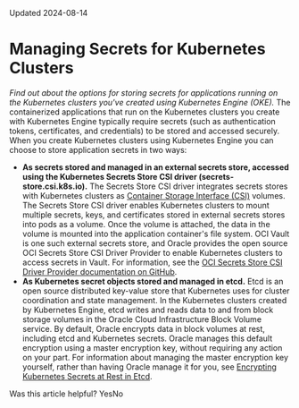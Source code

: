 Updated 2024-08-14
# Managing Secrets for Kubernetes Clusters
_Find out about the options for storing secrets for applications running on the Kubernetes clusters you've created using Kubernetes Engine (OKE)._
The containerized applications that run on the Kubernetes clusters you create with Kubernetes Engine typically require secrets (such as authentication tokens, certificates, and credentials) to be stored and accessed securely.
When you create Kubernetes clusters using Kubernetes Engine you can choose to store application secrets in two ways:
  * **As secrets stored and managed in an external secrets store, accessed using the Kubernetes Secrets Store CSI driver (secrets-store.csi.k8s.io).** The Secrets Store CSI driver integrates secrets stores with Kubernetes clusters as [Container Storage Interface (CSI)](https://kubernetes-csi.github.io/docs/) volumes. The Secrets Store CSI driver enables Kubernetes clusters to mount multiple secrets, keys, and certificates stored in external secrets stores into pods as a volume. Once the volume is attached, the data in the volume is mounted into the application container's file system. OCI Vault is one such external secrets store, and Oracle provides the open source OCI Secrets Store CSI Driver Provider to enable Kubernetes clusters to access secrets in Vault. For information, see the [OCI Secrets Store CSI Driver Provider documentation on GitHub](https://github.com/oracle-samples/oci-secrets-store-csi-driver-provider).
  * **As Kubernetes secret objects stored and managed in etcd.** Etcd is an open source distributed key-value store that Kubernetes uses for cluster coordination and state management. In the Kubernetes clusters created by Kubernetes Engine, etcd writes and reads data to and from block storage volumes in the Oracle Cloud Infrastructure Block Volume service. By default, Oracle encrypts data in block volumes at rest, including etcd and Kubernetes secrets. Oracle manages this default encryption using a master encryption key, without requiring any action on your part. For information about managing the master encryption key yourself, rather than having Oracle manage it for you, see [Encrypting Kubernetes Secrets at Rest in Etcd](https://docs.oracle.com/en-us/iaas/Content/ContEng/Tasks/contengencryptingdata.htm#Encrypting_Kubernetes_Secrets_at_Rest_in_Etcd "Find out how to encrypt configuration data stored as Kubernetes secrets in etcd when using Kubernetes Engine \(OKE\).").


Was this article helpful?
YesNo

